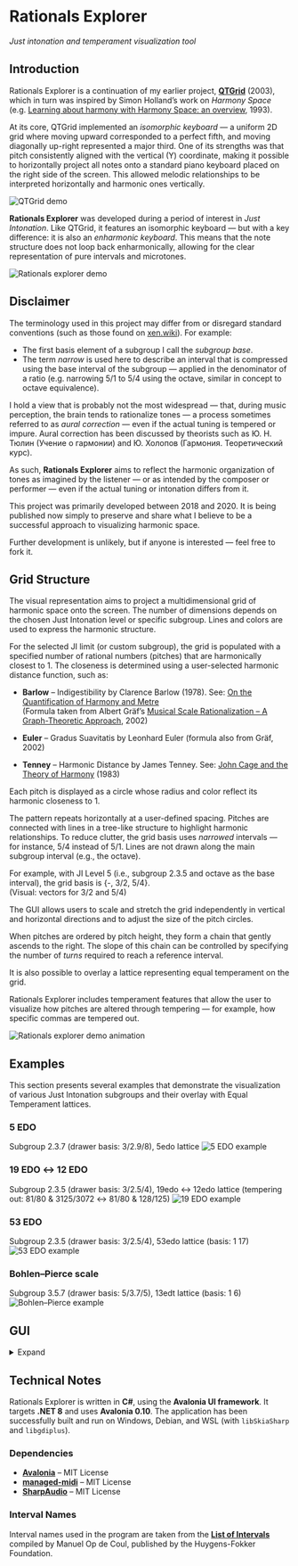 # Rationals Explorer
*Just intonation and temperament visualization tool*

## Introduction

Rationals Explorer is a continuation of my earlier project, [**QTGrid**](https://bntr.planet.ee/wiki/?id=qtgrid) (2003), which in turn was inspired by Simon Holland’s work on *Harmony Space* (e.g. [Learning about harmony with Harmony Space: an overview](https://oro.open.ac.uk/59664/1/Hsp%20Music%20AI%20ED.pdf), 1993).

At its core, QTGrid implemented an *isomorphic keyboard* — a uniform 2D grid where moving upward corresponded to a perfect fifth, and moving diagonally up-right represented a major third. One of its strengths was that pitch consistently aligned with the vertical (Y) coordinate, making it possible to horizontally project all notes onto a standard piano keyboard placed on the right side of the screen. This allowed melodic relationships to be interpreted horizontally and harmonic ones vertically.

![QTGrid demo](images/1_QTGrid.png)

**Rationals Explorer** was developed during a period of interest in *Just Intonation*. Like QTGrid, it features an isomorphic keyboard — but with a key difference: it is also an *enharmonic keyboard*. This means that the note structure does not loop back enharmonically, allowing for the clear representation of pure intervals and microtones.

![Rationals explorer demo](images/2_RationalsExplorer_demo1.png)

## Disclaimer

The terminology used in this project may differ from or disregard standard conventions (such as those found on [xen.wiki](https://xen.wiki/)). For example:

- The first basis element of a subgroup I call the *subgroup base*.
- The term *narrow* is used here to describe an interval that is compressed using the base interval of the subgroup — applied in the denominator of a ratio (e.g. narrowing 5/1 to 5/4 using the octave, similar in concept to octave equivalence).

I hold a view that is probably not the most widespread — that, during music perception, the brain tends to rationalize tones — a process sometimes referred to as *aural correction* — even if the actual tuning is tempered or impure.
Aural correction has been discussed by theorists such as Ю. Н. Тюлин (Учение о гармонии) and Ю. Холопов (Гармония. Теоретический курс).

As such, **Rationals Explorer** aims to reflect the harmonic organization of tones as imagined by the listener — or as intended by the composer or performer — even if the actual tuning or intonation differs from it.

This project was primarily developed between 2018 and 2020. It is being published now simply to preserve and share what I believe to be a successful approach to visualizing harmonic space.

Further development is unlikely, but if anyone is interested — feel free to fork it.

## Grid Structure

The visual representation aims to project a multidimensional grid of harmonic space onto the screen. The number of dimensions depends on the chosen Just Intonation level or specific subgroup. Lines and colors are used to express the harmonic structure.

For the selected JI limit (or custom subgroup), the grid is populated with a specified number of rational numbers (pitches) that are harmonically closest to 1. The closeness is determined using a user-selected harmonic distance function, such as:

- **Barlow** – Indigestibility by Clarence Barlow (1978). See: [On the Quantification of Harmony and Metre](https://www.mat.ucsb.edu/Publications/Quantification_of_Harmony_and_Metre.pdf)  
  (Formula taken from Albert Gräf’s [Musical Scale Rationalization – A Graph-Theoretic Approach](https://www.musikinformatik.uni-mainz.de/schriftenreihe/nr45/scale.pdf), 2002)

- **Euler** – Gradus Suavitatis by Leonhard Euler (formula also from Gräf, 2002)

- **Tenney** – Harmonic Distance by James Tenney. See: [John Cage and the Theory of Harmony](https://www.plainsound.org/pdfs/JC&ToH.pdf)   (1983)  

Each pitch is displayed as a circle whose radius and color reflect its harmonic closeness to 1.

The pattern repeats horizontally at a user-defined spacing. Pitches are connected with lines in a tree-like structure to highlight harmonic relationships. To reduce clutter, the grid basis uses *narrowed* intervals — for instance, 5/4 instead of 5/1. Lines are not drawn along the main subgroup interval (e.g., the octave).

For example, with JI Level 5 (i.e., subgroup 2.3.5 and octave as the base interval), the grid basis is {-, 3/2, 5/4}.  
(Visual: vectors for 3/2 and 5/4)

The GUI allows users to scale and stretch the grid independently in vertical and horizontal directions and to adjust the size of the pitch circles.

When pitches are ordered by pitch height, they form a chain that gently ascends to the right. The slope of this chain can be controlled by specifying the number of *turns* required to reach a reference interval.

It is also possible to overlay a lattice representing equal temperament on the grid.

Rationals Explorer includes temperament features that allow the user to visualize how pitches are altered through tempering — for example, how specific commas are tempered out.

![Rationals explorer demo animation](images/2_RationalsExplorer_anim.gif)

## Examples
This section presents several examples that demonstrate the visualization of various Just Intonation subgroups and their overlay with Equal Temperament lattices.

### 5 EDO
Subgroup 2.3.7 (drawer basis: 3/2.9/8), 5edo lattice
![5 EDO example](images/3_5edo.png)

### 19 EDO ↔ 12 EDO
Subgroup 2.3.5 (drawer basis: 3/2.5/4), 19edo ↔ 12edo lattice (tempering out: 81/80 & 3125/3072 ↔ 81/80 & 128/125)
![19 EDO example](images/3_19edo-12edo.gif)

### 53 EDO
Subgroup 2.3.5 (drawer basis: 3/2.5/4), 53edo lattice (basis: 1 17)
![53 EDO example](images/3_53edo.png)

### Bohlen–Pierce scale
Subgroup 3.5.7 (drawer basis: 5/3.7/5), 13edt lattice (basis: 1 6)
![Bohlen–Pierce example](images/3_BP.png)


## GUI
<details><summary>Expand</summary>

### Sidebar

**Primes**
- **Limit** – Just Intonation limit prime (e.g. 3, 5, ...)
- **Subgroup** – A custom JI subgroup (overrides Limit), e.g. "2.3.7" or "2.5/3.7"

**Generate**
- **Distance** – Harmonic distance function (Barlow, Euler, Tenney)
- **Count** – Number of rational pitches to generate

**Chain slope**
- **Reference** – A reference ratio (e.g. 3/2)
- **Turns** – Number of turns the chain takes to reach the reference

**Temperament**
- Left vertical bar – Selects rows for deletion or reordering
- **Rational** – e.g. 256/243 or monzo [8 -5>
- **Cents** – Tempered value in cents (0 means tempered out)
- **Add** – Adds an interval to the temperament
- **Slider** – Global temperament measure; applies the temperament to the grid

**Degrees**
- **Threshold** – Degree threshold in cents. If set, notes closer than this value merge into a degree (marked yellow)

**Sound**
- **Mode** – Sound generation mode: MIDI, Wave, or WavePartialsTempered
  - *WavePartialsTempered* filters and tempers partials according to current settings (partial heights are shown as green horizontal lines)

**ED lattice**
- Equal division lattices, e.g. "12edo", "19ed3", "12ed2 4 7" (last numbers define basis degrees)

**Selection**
- Shows selected rationals

**Cursor & Info Box**
- Displays data about the currently highlighted pitch (ratio, monzo, narrow coefficients, cents, harmonicity)
- Also shows interval relations to selected notes

*Note: Rationals can be entered as fractions (e.g. '3/2') or in monzo notation ('[8 -5>')*

### Menu

**Preset** – Save, open, or reset sidebar and view settings  
**Image** – Save current view as PNG or SVG, or open SVG in the default app

### Mouse Controls

- **Wheel** – Vertical scroll
- **Ctrl + Wheel** – Zoom
- **Shift + Wheel** – Stretch zoom
- **Alt + Wheel** – Scale notes
- **Mouse move** – Highlight pitch (green path shown)
- **Left-click** – Play highlighted pitch
- **Ctrl + Left-click** – Add/remove note from selection
- **Middle-drag** – Pan the grid
- **Shift + Mouse move** – Lock highlight
- **Alt + Mouse move** – Highlight a custom pitch (outside the grid)
- **Alt + Left-click** – Play custom pitch
</details>

## Technical Notes

Rationals Explorer is written in **C#**, using the **Avalonia UI framework**. It targets **.NET 8** and uses **Avalonia 0.10**. The application has been successfully built and run on Windows, Debian, and WSL (with `libSkiaSharp` and `libgdiplus`).

### Dependencies

- [**Avalonia**](https://github.com/AvaloniaUI/Avalonia) – MIT License
- [**managed-midi**](https://github.com/atsushieno/managed-midi) – MIT License
- [**SharpAudio**](https://github.com/feliwir/SharpAudio) – MIT License

### Interval Names

Interval names used in the program are taken from the [**List of Intervals**](https://www.huygens-fokker.org/docs/intervals.html) compiled by Manuel Op de Coul, published by the Huygens-Fokker Foundation.
